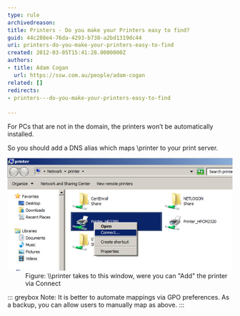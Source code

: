 ```yaml
---
type: rule
archivedreason: 
title: Printers - Do you make your Printers easy to find?
guid: 44c288e4-76da-4293-b738-a2bd1319dc44
uri: printers-do-you-make-your-printers-easy-to-find
created: 2012-03-05T15:41:28.0000000Z
authors:
- title: Adam Cogan
  url: https://ssw.com.au/people/adam-cogan
related: []
redirects:
- printers---do-you-make-your-printers-easy-to-find

---
```


For PCs that are not in the domain, the printers won’t be automatically installed.

So you should add a DNS alias which maps \\printer to your print server.

<!--endintro-->
<dl class="image"><dt><img class="ms-rteCustom-ImageArea" alt="Add the printer via Connect" src="add-printer-via-connect.jpg"></dt><dd>Figure: \\printer takes to this window, were you can "Add" the printer via Connect</dd></dl>

::: greybox
Note: It is better to automate mappings via GPO preferences. As a backup, you can allow users to manually map as above.
:::
